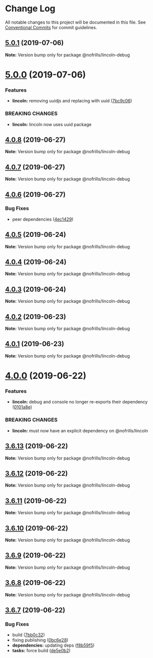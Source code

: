 # Change Log

All notable changes to this project will be documented in this file.
See [Conventional Commits](https://conventionalcommits.org) for commit guidelines.

## [5.0.1](https://github.com/nativecode-dev/nofrills-debug/compare/@nofrills/lincoln-debug@4.0.7...@nofrills/lincoln-debug@5.0.1) (2019-07-06)

**Note:** Version bump only for package @nofrills/lincoln-debug





# [5.0.0](https://github.com/nativecode-dev/nofrills-debug/compare/@nofrills/lincoln-debug@4.0.8...@nofrills/lincoln-debug@5.0.0) (2019-07-06)


### Features

* **lincoln:** removing uuidjs and replacing with uuid ([7bc9c06](https://github.com/nativecode-dev/nofrills-debug/commit/7bc9c06))


### BREAKING CHANGES

* **lincoln:** lincoln now uses uuid package





## [4.0.8](https://github.com/nativecode-dev/nofrills-debug/compare/@nofrills/lincoln-debug@4.0.7...@nofrills/lincoln-debug@4.0.8) (2019-06-27)

**Note:** Version bump only for package @nofrills/lincoln-debug





## [4.0.7](https://github.com/nativecode-dev/nofrills-debug/compare/@nofrills/lincoln-debug@4.0.4...@nofrills/lincoln-debug@4.0.7) (2019-06-27)

**Note:** Version bump only for package @nofrills/lincoln-debug





## [4.0.6](https://github.com/nativecode-dev/nofrills-debug/compare/@nofrills/lincoln-debug@4.0.5...@nofrills/lincoln-debug@4.0.6) (2019-06-27)


### Bug Fixes

* peer dependencies ([4ec1429](https://github.com/nativecode-dev/nofrills-debug/commit/4ec1429))





## [4.0.5](https://github.com/nativecode-dev/nofrills-debug/compare/@nofrills/lincoln-debug@4.0.4...@nofrills/lincoln-debug@4.0.5) (2019-06-24)

**Note:** Version bump only for package @nofrills/lincoln-debug





## [4.0.4](https://github.com/nativecode-dev/nofrills-debug/compare/@nofrills/lincoln-debug@4.0.1...@nofrills/lincoln-debug@4.0.4) (2019-06-24)

**Note:** Version bump only for package @nofrills/lincoln-debug





## [4.0.3](https://github.com/nativecode-dev/nofrills-debug/compare/@nofrills/lincoln-debug@4.0.2...@nofrills/lincoln-debug@4.0.3) (2019-06-24)

**Note:** Version bump only for package @nofrills/lincoln-debug





## [4.0.2](https://github.com/nativecode-dev/nofrills-debug/compare/@nofrills/lincoln-debug@4.0.1...@nofrills/lincoln-debug@4.0.2) (2019-06-23)

**Note:** Version bump only for package @nofrills/lincoln-debug





## [4.0.1](https://github.com/nativecode-dev/nofrills-debug/compare/@nofrills/lincoln-debug@3.6.11...@nofrills/lincoln-debug@4.0.1) (2019-06-23)

**Note:** Version bump only for package @nofrills/lincoln-debug





# [4.0.0](https://github.com/nativecode-dev/nofrills-debug/compare/@nofrills/lincoln-debug@3.6.13...@nofrills/lincoln-debug@4.0.0) (2019-06-22)


### Features

* **lincoln:** debug and console no longer re-exports their dependency ([0101a8e](https://github.com/nativecode-dev/nofrills-debug/commit/0101a8e))


### BREAKING CHANGES

* **lincoln:** must now have an explicit dependency on @nofrills/lincoln





## [3.6.13](https://github.com/nativecode-dev/nofrills-debug/compare/@nofrills/lincoln-debug@3.6.12...@nofrills/lincoln-debug@3.6.13) (2019-06-22)

**Note:** Version bump only for package @nofrills/lincoln-debug





## [3.6.12](https://github.com/nativecode-dev/nofrills-debug/compare/@nofrills/lincoln-debug@3.6.11...@nofrills/lincoln-debug@3.6.12) (2019-06-22)

**Note:** Version bump only for package @nofrills/lincoln-debug





## [3.6.11](https://github.com/nativecode-dev/nofrills-debug/compare/@nofrills/lincoln-debug@3.6.8...@nofrills/lincoln-debug@3.6.11) (2019-06-22)

**Note:** Version bump only for package @nofrills/lincoln-debug





## [3.6.10](https://github.com/nativecode-dev/nofrills-debug/compare/@nofrills/lincoln-debug@3.6.9...@nofrills/lincoln-debug@3.6.10) (2019-06-22)

**Note:** Version bump only for package @nofrills/lincoln-debug





## [3.6.9](https://github.com/nativecode-dev/nofrills-debug/compare/@nofrills/lincoln-debug@3.6.8...@nofrills/lincoln-debug@3.6.9) (2019-06-22)

**Note:** Version bump only for package @nofrills/lincoln-debug





## [3.6.8](https://github.com/nativecode-dev/nofrills-debug/compare/@nofrills/lincoln-debug@3.6.7...@nofrills/lincoln-debug@3.6.8) (2019-06-22)

**Note:** Version bump only for package @nofrills/lincoln-debug





## [3.6.7](https://github.com/nativecode-dev/nofrills-debug/compare/@nofrills/lincoln-debug@3.6.6...@nofrills/lincoln-debug@3.6.7) (2019-06-22)


### Bug Fixes

* build ([7bb0c32](https://github.com/nativecode-dev/nofrills-debug/commit/7bb0c32))
* fixing publishing ([0bc6e28](https://github.com/nativecode-dev/nofrills-debug/commit/0bc6e28))
* **dependencies:** updating deps ([f8b59f5](https://github.com/nativecode-dev/nofrills-debug/commit/f8b59f5))
* **tasks:** force build ([de5e0b2](https://github.com/nativecode-dev/nofrills-debug/commit/de5e0b2))
